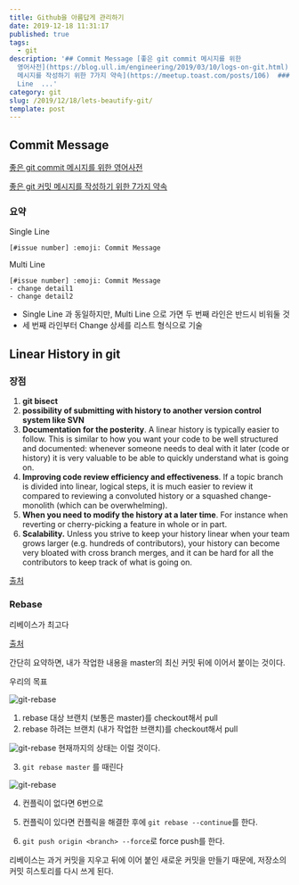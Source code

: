 ```yaml
---
title: Github을 아름답게 관리하기
date: 2019-12-18 11:31:17
published: true
tags:
  - git
description: '## Commit Message [좋은 git commit 메시지를 위한
  영어사전](https://blog.ull.im/engineering/2019/03/10/logs-on-git.html)  [좋은 git 커밋
  메시지를 작성하기 위한 7가지 약속](https://meetup.toast.com/posts/106)  ### 요약  Single
  Line  ...'
category: git
slug: /2019/12/18/lets-beautify-git/
template: post
---
```


## Commit Message

[좋은 git commit 메시지를 위한 영어사전](https://blog.ull.im/engineering/2019/03/10/logs-on-git.html)

[좋은 git 커밋 메시지를 작성하기 위한 7가지 약속](https://meetup.toast.com/posts/106)

### 요약

Single Line

```
[#issue number] :emoji: Commit Message
```

Multi Line

```
[#issue number] :emoji: Commit Message
- change detail1
- change detail2
```

- Single Line 과 동일하지만, Multi Line 으로 가면 두 번째 라인은 반드시 비워둘 것
- 세 번째 라인부터 Change 상세를 리스트 형식으로 기술

## Linear History in git

### 장점

1. **git bisect**
2. **possibility of submitting with history to another version control system like SVN**
3. **Documentation for the posterity**. A linear history is typically easier to follow. This is similar to how you want your code to be well structured and documented: whenever someone needs to deal with it later (code or history) it is very valuable to be able to quickly understand what is going on.
4. **Improving code review efficiency and effectiveness**. If a topic branch is divided into linear, logical steps, it is much easier to review it compared to reviewing a convoluted history or a squashed change-monolith (which can be overwhelming).
5. **When you need to modify the history at a later time**. For instance when reverting or cherry-picking a feature in whole or in part.
6. **Scalability.** Unless you strive to keep your history linear when your team grows larger (e.g. hundreds of contributors), your history can become very bloated with cross branch merges, and it can be hard for all the contributors to keep track of what is going on.

[출처](https://stackoverflow.com/questions/20348629/what-are-advantages-of-keeping-linear-history-in-git)

### Rebase

리베이스가 최고다

[출처](https://dev.to/maxwell_dev/the-git-rebase-introduction-i-wish-id-had)

간단히 요약하면, 내가 작업한 내용을 master의 최신 커밋 뒤에 이어서 붙이는 것이다.

우리의 목표

![git-rebase](https://git-scm.com/book/en/v2../../../images/perils-of-rebasing-5.png)

1. rebase 대상 브랜치 (보통은 master)를 checkout해서 pull
2. rebase 하려는 브랜치 (내가 작업한 브랜치)를 checkout해서 pull

![git-rebase](https://git-scm.com/book/en/v2../../../images/basic-rebase-1.png)
현재까지의 상태는 이럴 것이다.

3. `git rebase master` 를 때린다

![git-rebase](https://git-scm.com/book/en/v2../../../images/basic-rebase-3.png)

4. 컨플릭이 없다면 6번으로

5. 컨플릭이 있다면 컨플릭을 해결한 후에 `git rebase --continue`를 한다.

6. `git push origin <branch> --force`로 force push를 한다.

리베이스는 과거 커밋을 지우고 뒤에 이어 붙인 새로운 커밋을 만들기 때문에, 저장소의 커밋 히스토리를 다시 쓰게 된다.
